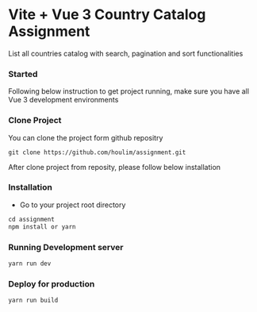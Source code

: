 # Vite + Vue 3 Country Catalog Assignment

List all countries catalog with search, pagination and sort functionalities<br>

### Started
Following below instruction to get project running, make sure you have all Vue 3 development environments

### Clone Project 

You can clone the project form github repositry

```shell
git clone https://github.com/houlim/assignment.git
```

After clone project from reposity, please follow below installation

### Installation

- Go to your project root directory

```js
cd assignment
npm install or yarn 
```

### Running Development server
```js
yarn run dev
```
### Deploy for production
```js
yarn run build
```